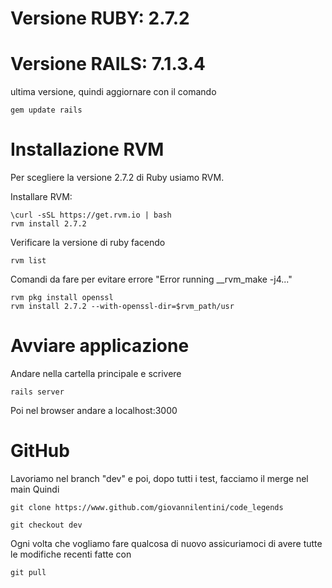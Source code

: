 
# Versione RUBY: 2.7.2

# Versione RAILS: 7.1.3.4

ultima versione, quindi aggiornare con il comando

    gem update rails

# Installazione RVM

Per scegliere la versione 2.7.2 di Ruby usiamo RVM.

Installare RVM: 

    \curl -sSL https://get.rvm.io | bash
    rvm install 2.7.2

Verificare la versione di ruby facendo 

    rvm list 

Comandi da fare per evitare errore "Error running __rvm_make -j4..."

    rvm pkg install openssl 
    rvm install 2.7.2 --with-openssl-dir=$rvm_path/usr 

# Avviare applicazione
Andare nella cartella principale e scrivere 

    rails server 

Poi nel browser andare a localhost:3000 

# GitHub

Lavoriamo nel branch "dev" e poi, dopo tutti i test, facciamo il merge nel main
Quindi 

    git clone https://www.github.com/giovannilentini/code_legends

    git checkout dev 

Ogni volta che vogliamo fare qualcosa di nuovo assicuriamoci di avere tutte le modifiche recenti fatte con

    git pull 

